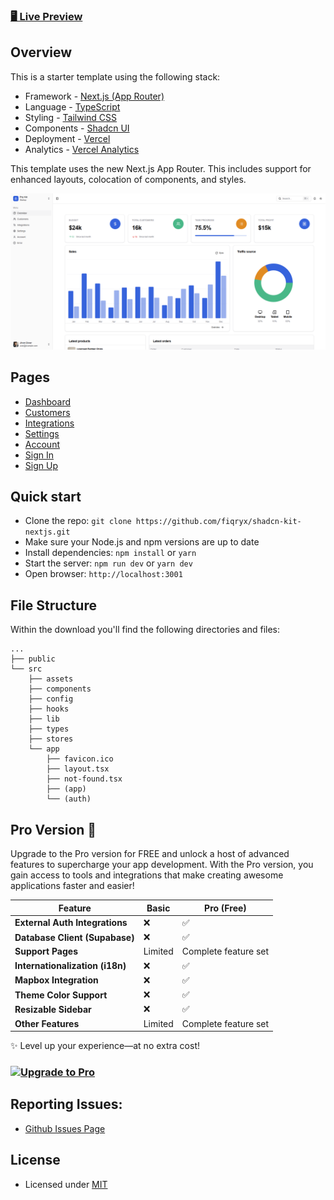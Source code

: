### [🖥️ Live Preview](https://shadcn-kit-nextjs.vercel.app/)

## Overview

This is a starter template using the following stack:

- Framework - [Next.js (App Router)](https://nextjs.org)
- Language - [TypeScript](https://www.typescriptlang.org)
- Styling - [Tailwind CSS](https://tailwindcss.com)
- Components - [Shadcn UI](https://ui.shadcn.com/)
- Deployment - [Vercel](https://vercel.com/docs/concepts/next.js/overview)
- Analytics - [Vercel Analytics](https://vercel.com/analytics)

This template uses the new Next.js App Router. This includes support for enhanced layouts, colocation of components, and styles.


[![Pry](./public/thumbnail.png)](https://shadcn-kit-nextjs.vercel.app/)


## Pages

- [Dashboard](https://shadcn-kit-nextjs.vercel.app)
- [Customers](https://shadcn-kit-nextjs.vercel.app/dashboard/customers)
- [Integrations](https://shadcn-kit-nextjs.vercel.app/dashboard/integrations)
- [Settings](https://shadcn-kit-nextjs.vercel.app/dashboard/settings)
- [Account](https://shadcn-kit-nextjs.vercel.app/dashboard/account)
- [Sign In](https://shadcn-kit-nextjs.vercel.app/sign-in)
- [Sign Up](https://shadcn-kit-nextjs.vercel.app/sign-up)

## Quick start

- Clone the repo: `git clone https://github.com/fiqryx/shadcn-kit-nextjs.git`
- Make sure your Node.js and npm versions are up to date
- Install dependencies: `npm install` or `yarn`
- Start the server: `npm run dev` or `yarn dev`
- Open browser: `http://localhost:3001`

## File Structure

Within the download you'll find the following directories and files:

```
...
├── public
└── src
	├── assets
	├── components
	├── config
	├── hooks
	├── lib
	├── types
	├── stores
	└── app
		├── favicon.ico
		├── layout.tsx
		├── not-found.tsx
		├── (app)
		└── (auth)
```

## Pro Version 🚀
Upgrade to the Pro version for FREE and unlock a host of advanced features to supercharge your app development. With the Pro version, you gain access to tools and integrations that make creating awesome applications faster and easier!

| Feature                        | Basic 			| Pro (Free)   		|
|--------------------------------|------------------|------------------|
| **External Auth Integrations** | ❌ 		 		| ✅ 			|
| **Database Client (Supabase)** | ❌ 		 		| ✅ 			|
| **Support Pages**              | Limited 			 | Complete feature set	|
| **Internationalization (i18n)**| ❌ 				| ✅ 			|
| **Mapbox Integration**         | ❌ 				| ✅ 			|
| **Theme Color Support**        | ❌ 				| ✅ 			|
| **Resizable Sidebar**          | ❌ 				| ✅ 			|
| **Other Features**             | Limited 			 | Complete feature set |

✨ Level up your experience—at no extra cost!

### [![Upgrade to Pro](https://img.shields.io/badge/Pro_version-Click_Here-blue?style=for-the-badge)](https://pry-nextjs-pro.vercel.app/)

## Reporting Issues:

- [Github Issues Page](https://github.com/fiqryx/shadcn-kit-nextjs/issues)


## License

- Licensed under [MIT](https://github.com/fiqryx/shadcn-kit-nextjs/blob/main/LICENSE)